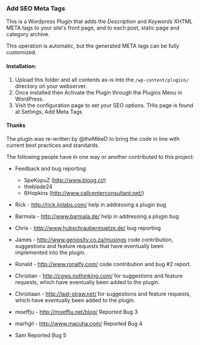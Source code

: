 ### Add SEO Meta Tags

This is a Wordpress Plugin that adds the <em>Description</em> and <em>Keywords</em> XHTML META tags to your site's front page, and to each post, static page and category archive. 

This operation is automatic, but the generated META tags can be fully customized. 

#### Installation:
1. Upload this folder and all contents as-is into the `/wp-content/plugins/` directory on your webserver.
2. Once installed then Activate the Plugin through the Plugins Menu in WordPress.
3. Visit the configuration page to set your SEO options. THis page is found at Settings, Add Meta Tags
 

#### Thanks
The plugin was re-written by @theMikeD to bring the code in line with current best practices and standards.

The following people have in one way or another contributed to this project:

- Feedback and bug reporting:
	- SpeKopuZ (http://www.bloog.cl/)
	- theblade24
	- BHopkins (http://www.callcenterconsultant.net/)

- Rick - http://rick.jinlabs.com/
	help in addressing a plugin bug

- Barmala - http://www.barmala.de/
	help in addressing a plugin bug

- Chris - http://www.hubschraubermuetze.de/
	bug reporting

- James - http://www.geniosity.co.za/musings
	code contribution, suggestions and feature requests that have eventually
	been implemented into the plugin.
	
- Ronald - http://www.ronalfy.com/
	code contribution and bug #2 report.
	
- Christian - http://cgws.nuthinking.com/
	for suggestions and feature requests, which have eventually been added
	to the plugin.
	
- Christiaan - http://last-straw.net/
	for suggestions and feature requests, which have eventually been added
	to the plugin.

- moeffju - http://moeffju.net/blog/
	Reported Bug 3
	
- marhgil - http://www.macuha.com/
	Reported Bug 4

- Sam
	Reported Bug 5


